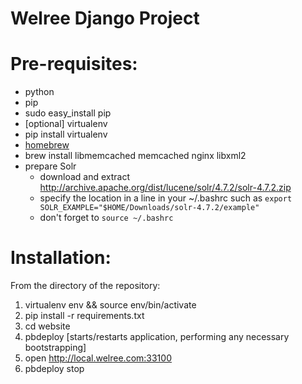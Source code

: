 # Welree Django Project #

# Pre-requisites:
* python
* pip
 * sudo easy_install pip
* [optional] virtualenv
 * pip install virtualenv
* [homebrew](http://brew.sh/)
* brew install libmemcached memcached nginx libxml2
* prepare Solr
  * download and extract http://archive.apache.org/dist/lucene/solr/4.7.2/solr-4.7.2.zip
  * specify the location in a line in your ~/.bashrc such as `export SOLR_EXAMPLE="$HOME/Downloads/solr-4.7.2/example"`
  * don't forget to `source ~/.bashrc`

# Installation:
From the directory of the repository:

1. virtualenv env && source env/bin/activate
1. pip install -r requirements.txt
1. cd website
1. pbdeploy [starts/restarts application, performing any necessary bootstrapping]
1. open http://local.welree.com:33100
1. pbdeploy stop
